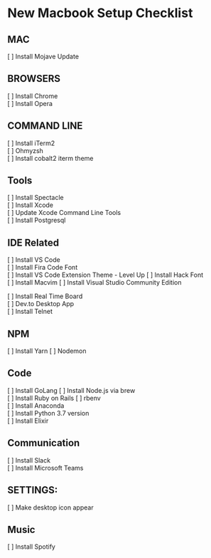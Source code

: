 # New Macbook Setup Checklist

## MAC
[ ] Install Mojave Update  

## BROWSERS
[ ] Install Chrome  
[ ] Install Opera  

## COMMAND LINE
[ ] Install iTerm2  
[ ] Ohmyzsh  
[ ] Install cobalt2 iterm theme  

## Tools 
[ ] Install Spectacle  
[ ] Install Xcode  
[ ] Update Xcode Command Line Tools  
[ ] Install Postgresql

## IDE Related
[ ] Install VS Code  
[ ] Install Fira Code Font  
[ ] Install VS Code Extension Theme - Level Up
[ ] Install Hack Font   
[ ] Install Macvim 
[ ] Install Visual Studio Community Edition  
  

[ ] Install Real Time Board  
[ ] Dev.to Desktop App  
[ ] Install Telnet  

## NPM
[ ] Install Yarn
[ ] Nodemon  



## Code
[ ] Install GoLang
[ ] Install Node.js via brew  
[ ] Install Ruby on Rails 
[ ] rbenv   
[ ] Install Anaconda  
[ ] Install Python 3.7 version  
[ ] Install Elixir  


## Communication
[ ] Install Slack  
[ ] Install Microsoft Teams  

## SETTINGS:
[ ] Make desktop icon appear

## Music
[ ] Install Spotify  